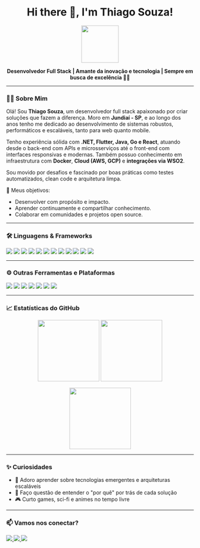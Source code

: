 <h1 align="center">Hi there 👋, I'm Thiago Souza!</h1>

<p align="center">
  <img src="https://media.giphy.com/media/QssGEmpkyEOhBCb7e1/giphy.gif" width="100px">
</p>

<p align="center">
  <b>Desenvolvedor Full Stack | Amante da inovação e tecnologia | Sempre em busca de excelência 👨‍💻</b>
</p>

---

### 👨‍💻 Sobre Mim

Olá! Sou **Thiago Souza**, um desenvolvedor full stack apaixonado por criar soluções que fazem a diferença. Moro em **Jundiaí - SP**, e ao longo dos anos tenho me dedicado ao desenvolvimento de sistemas robustos, performáticos e escaláveis, tanto para web quanto mobile.

Tenho experiência sólida com **.NET, Flutter, Java, Go e React**, atuando desde o back-end com APIs e microsserviços até o front-end com interfaces responsivas e modernas. Também possuo conhecimento em infraestrutura com **Docker**, **Cloud (AWS, GCP)** e **integrações via WSO2**.

Sou movido por desafios e fascinado por boas práticas como testes automatizados, clean code e arquitetura limpa.

🎯 Meus objetivos:
- Desenvolver com propósito e impacto.
- Aprender continuamente e compartilhar conhecimento.
- Colaborar em comunidades e projetos open source.

---

### 🛠️ Linguagens & Frameworks

<p>
  <img src="https://img.shields.io/badge/C%23-68217A?style=for-the-badge&logo=c-sharp&logoColor=white"/>
  <img src="https://img.shields.io/badge/.NET-512BD4?style=for-the-badge&logo=dotnet&logoColor=white"/>
  <img src="https://img.shields.io/badge/Flutter-02569B?style=for-the-badge&logo=flutter&logoColor=white"/>
  <img src="https://img.shields.io/badge/Dart-0175C2?style=for-the-badge&logo=dart&logoColor=white"/>
  <img src="https://img.shields.io/badge/Java-ED8B00?style=for-the-badge&logo=java&logoColor=white"/>
  <img src="https://img.shields.io/badge/Spring_Boot-6DB33F?style=for-the-badge&logo=spring-boot&logoColor=white"/>
  <img src="https://img.shields.io/badge/Go-00ADD8?style=for-the-badge&logo=go&logoColor=white"/>
  <img src="https://img.shields.io/badge/HTML5-E34F26?style=for-the-badge&logo=html5&logoColor=white"/>
  <img src="https://img.shields.io/badge/CSS3-1572B6?style=for-the-badge&logo=css3&logoColor=white"/>
  <img src="https://img.shields.io/badge/JavaScript-F7DF1E?style=for-the-badge&logo=javascript&logoColor=black"/>
  <img src="https://img.shields.io/badge/React-20232A?style=for-the-badge&logo=react&logoColor=61DAFB"/>
  <img src="https://img.shields.io/badge/Chakra%20UI-319795?style=for-the-badge&logo=chakra-ui&logoColor=white"/>
</p>

---

### ⚙️ Outras Ferramentas e Plataformas

<p>
  <img src="https://img.shields.io/badge/AWS-232F3E?style=for-the-badge&logo=amazon-aws&logoColor=white"/>
  <img src="https://img.shields.io/badge/GCP-4285F4?style=for-the-badge&logo=google-cloud&logoColor=white"/>
  <img src="https://img.shields.io/badge/WSO2-FF8300?style=for-the-badge&logo=wso2&logoColor=white"/>
  <img src="https://img.shields.io/badge/Docker-2496ED?style=for-the-badge&logo=docker&logoColor=white"/>
  <img src="https://img.shields.io/badge/Git-F05032?style=for-the-badge&logo=git&logoColor=white"/>
  <img src="https://img.shields.io/badge/GitHub-181717?style=for-the-badge&logo=github&logoColor=white"/>
  <img src="https://img.shields.io/badge/Postman-FF6C37?style=for-the-badge&logo=postman&logoColor=white"/>
</p>

---

### 📈 Estatísticas do GitHub

<p align="center">
  <img src="https://github-readme-stats.vercel.app/api?username=DevThiagoSouza&show_icons=true&theme=radical&hide=issues" height="165"/>
  <img src="https://github-readme-stats.vercel.app/api/top-langs/?username=DevThiagoSouza&layout=compact&theme=radical" height="165"/>
</p>
<p align="center">
  <img src="https://github-readme-streak-stats.herokuapp.com/?user=DevThiagoSouza&theme=radical" height="165"/>
</p>

---

### ✨ Curiosidades
  
- 🚀 Adoro aprender sobre tecnologias emergentes e arquiteturas escaláveis  
- 🧠 Faço questão de entender o "por quê" por trás de cada solução  
- 🎮 Curto games, sci-fi e animes no tempo livre  

---

### 📫 Vamos nos conectar?

<p align="left">
  <a href="https://www.linkedin.com/in/thiago-souza-692a94145/" target="_blank">
    <img src="https://img.shields.io/badge/LinkedIn-0A66C2?style=for-the-badge&logo=linkedin&logoColor=white"/>
  </a>
  <a href="mailto:thiagu0101@gmail.com">
    <img src="https://img.shields.io/badge/Gmail-D14836?style=for-the-badge&logo=gmail&logoColor=white"/>
  </a>
  <a href="https://github.com/DevThiagoSouza">
    <img src="https://img.shields.io/badge/GitHub-181717?style=for-the-badge&logo=github&logoColor=white"/>
  </a>
</p>
